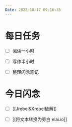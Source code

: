 ```yaml
---
Date: 2022-10-17 09:16:35
---
```


# 每日任务
- [ ] 阅读一小时
- [ ] 写作半小时
- [ ] 整理闪念笔记


# 今日闪念
- [ ] [[Jrebel&Xrebel破解]]
- [ ] [[将文本转换为旁白 elai.io]]



